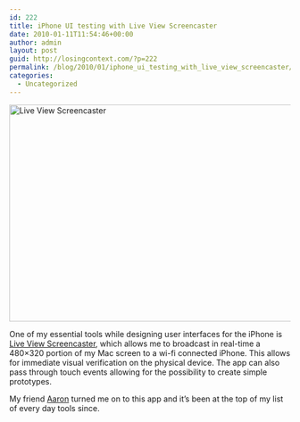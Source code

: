```yaml
---
id: 222
title: iPhone UI testing with Live View Screencaster
date: 2010-01-11T11:54:46+00:00
author: admin
layout: post
guid: http://losingcontext.com/?p=222
permalink: /blog/2010/01/iphone_ui_testing_with_live_view_screencaster/
categories:
  - Uncategorized
---
```

<img src="http://bryanhaggerty.com/blog/wp-content/uploads/2010/01/live-view-screencaster.jpg" alt="Live View Screencaster" width="600" height="389" class="image-centered" />

One of my essential tools while designing user interfaces for the iPhone is [Live View Screencaster](http://www.zambetti.com/projects/liveview/), which allows me to broadcast in real-time a 480&#215;320 portion of my Mac screen to a wi-fi connected iPhone. This allows for immediate visual verification on the physical device. The app can also pass through touch events allowing for the possibility to create simple prototypes.

My friend [Aaron](http://www.facebook.com/aaron) turned me on to this app and it&#8217;s been at the top of my list of every day tools since.
